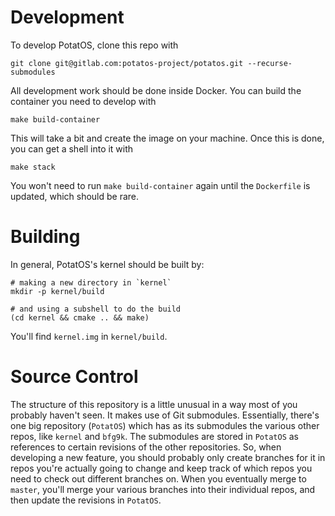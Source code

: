 # Development
To develop PotatOS, clone this repo with

```
git clone git@gitlab.com:potatos-project/potatos.git --recurse-submodules
```

All development work should be done inside Docker. You can build the container you need to develop with

```
make build-container
```

This will take a bit and create the image on your machine. Once this is done, you can get a shell into it with

```
make stack
```

You won't need to run `make build-container` again until the `Dockerfile` is updated, which should be rare.

# Building

In general, PotatOS's kernel should be built by:

```
# making a new directory in `kernel`
mkdir -p kernel/build

# and using a subshell to do the build
(cd kernel && cmake .. && make)
```

You'll find `kernel.img` in `kernel/build`.

# Source Control

The structure of this repository is a little unusual in a way most of you probably haven't seen. It makes use of Git submodules. Essentially, there's one big repository (`PotatOS`) which has as its submodules the various other repos, like `kernel` and `bfg9k`. The submodules are stored in `PotatOS` as references to certain revisions of the other repositories. So, when developing a new feature, you should probably only create branches for it in repos you're actually going to change and keep track of which repos you need to check out different branches on. When you eventually merge to `master`, you'll merge your various branches into their individual repos, and then update the revisions in `PotatOS`. 